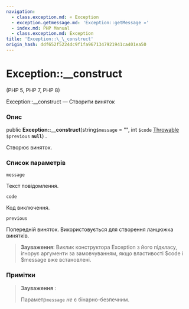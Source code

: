 ```yaml
---
navigation:
  - class.exception.md: « Exception
  - exception.getmessage.md: 'Exception::getMessage »'
  - index.md: PHP Manual
  - class.exception.md: Exception
title: 'Exception::\_\_construct'
origin_hash: ddf652f5224dc9f1fa9671347921941ca401ea50
---
```

# Exception::\_\_construct

(PHP 5, PHP 7, PHP 8)

Exception::\_\_construct — Створити виняток

### Опис

public **Exception::\_\_construct**(string`$message` = "", int `$code` [Throwable](class.throwable.md) `$previous` **`null`**) .

Створює виняток.

### Список параметрів

`message`

Текст повідомлення.

`code`

Код виключення.

`previous`

Попередній виняток. Використовується для створення ланцюжка винятків.

> **Зауваження**: Виклик конструктора Exception з його підкласу, ігнорує аргументи за замовчуванням, якщо властивості $code і $message вже встановлені.

### Примітки

> **Зауваження** :
> 
> Параметр`message` *не* є бінарно-безпечним.
